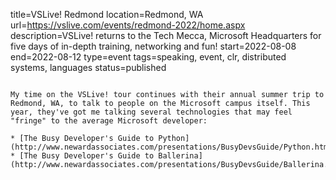 title=VSLive! Redmond
location=Redmond, WA
url=https://vslive.com/events/redmond-2022/home.aspx
description=VSLive! returns to the Tech Mecca, Microsoft Headquarters for five days of in-depth training, networking and fun!
start=2022-08-08
end=2022-08-12
type=event
tags=speaking, event, clr, distributed systems, languages
status=published
~~~~~~

My time on the VSLive! tour continues with their annual summer trip to Redmond, WA, to talk to people on the Microsoft campus itself. This year, they've got me talking several technologies that may feel "fringe" to the average Microsoft developer:

* [The Busy Developer's Guide to Python](http://www.newardassociates.com/presentations/BusyDevsGuide/Python.html)
* [The Busy Developer's Guide to Ballerina](http://www.newardassociates.com/presentations/BusyDevsGuide/Ballerina.html)

